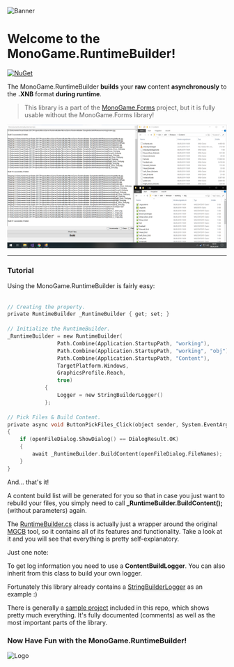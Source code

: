 ![Banner](https://raw.githubusercontent.com/sqrMin1/MonoGame.Forms/master/Logos/Logo_Banner_800.png)

# Welcome to the MonoGame.RuntimeBuilder!

 [![NuGet](https://img.shields.io/badge/NuGet-MonoGame.RuntimeBuilder-blue.svg?style=flat-square&logo=NuGet&colorA=3260c4&colorB=77c433)](https://www.nuget.org/packages/MonoGame.RuntimeBuilder)
  
 The MonoGame.RuntimeBuilder **builds** your **raw** content **asynchronously** to the **.XNB** format **during runtime**. 
 
> This library is a part of the [MonoGame.Forms](https://github.com/sqrMin1/MonoGame.Forms) project, 
but it is fully usable without the MonoGame.Forms library!

![Sample Project](doc/sample_project.png)

 ---
 
### Tutorial

Using the MonoGame.RuntimeBuilder is fairly easy:

```c

// Creating the property.
private RuntimeBuilder _RuntimeBuilder { get; set; }

// Initialize the RuntimeBuilder.
_RuntimeBuilder = new RuntimeBuilder(
                Path.Combine(Application.StartupPath, "working"),           // working directory
                Path.Combine(Application.StartupPath, "working", "obj"),    // intermediate directory
                Path.Combine(Application.StartupPath, "Content"),           // output directory
                TargetPlatform.Windows,                                     // target platform
                GraphicsProfile.Reach,                                      // graphics profile
                true)                                                       // compress the content
            {
                Logger = new StringBuilderLogger()                          // logger
            };
            
// Pick Files & Build Content.
private async void ButtonPickFiles_Click(object sender, System.EventArgs e)
{
    if (openFileDialog.ShowDialog() == DialogResult.OK)
    {
        await _RuntimeBuilder.BuildContent(openFileDialog.FileNames);
    }
}
```

And... that's it!

A content build list will be generated for you so that in case you just want to rebuild your files, you simply need to call **_RuntimeBuilder.BuildContent();** (without parameters) again.

The [RuntimeBuilder.cs](https://github.com/sqrMin1/MonoGame.RuntimeBuilder/blob/master/MonoGame.RuntimeBuilder/RuntimeBuilder.cs#L12-L16) class is actually just a wrapper around the original [MGCB](https://github.com/MonoGame/MonoGame/tree/develop/Tools/MGCB "MonoGame.Content.Builder") tool, so it contains all of its features and functionality. Take a look at it and you will see that everything is pretty self-explanatory.

Just one note:

To get log information you need to use a **ContentBuildLogger**. You can also inherit from this class to build your own logger.

Fortunately this library already contains a [StringBuilderLogger](https://github.com/sqrMin1/MonoGame.RuntimeBuilder/blob/master/MonoGame.RuntimeBuilder/StringBuilderLogger.cs#L8-L13) as an example :)

There is generally a [sample project](https://github.com/sqrMin1/MonoGame.RuntimeBuilder/blob/master/MonoGame.RuntimeBuilder.Sample/Sample.cs#L8) included in this repo, which shows pretty much everything. It's fully documented (comments) as well as the most important parts of the library.

### Now Have Fun with the MonoGame.RuntimeBuilder!

![Logo](https://raw.githubusercontent.com/sqrMin1/MonoGame.Forms/master/Logos/Logo_Shadow_256.png)
